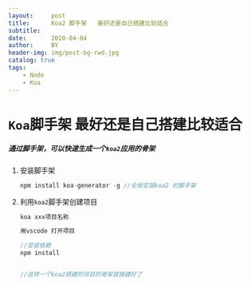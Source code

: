 ```yaml
---
layout:     post
title:      Koa2 脚手架   最好还是自己搭建比较适合
subtitle:   
date:       2020-04-04
author:     BY
header-img: img/post-bg-rwd.jpg
catalog: true
tags:
    - Node
    - Koa
---
```


# `Koa`脚手架   最好还是自己搭建比较适合

  ##### 通过脚手架，可以快速生成一个`koa2`应用的骨架

1. 安装脚手架

   ```javascript
   npm install koa-generator -g //全局安装koa2 的脚手架
   ```

   

2. 利用`koa2`脚手架创建项目

   ```javascript
   koa xxx项目名称
   
   用vscode 打开项目
   
   //安装依赖
   npm install 
   
   
   //这样一个koa2搭建的项目的骨架就搭建好了
   ```

   
